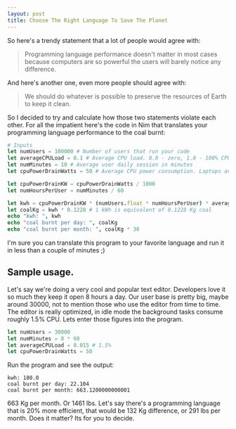 ```yaml
---
layout: post
title: Choose The Right Language To Save The Planet
---
```


So here's a trendy statement that a lot of people would agree with:

> Programming language performance doesn't matter in most cases because computers
are so powerful the users will barely notice any difference.

And here's another one, even more people should agree with:

> We should do whatever is possible to preserve the resources of Earth to keep it
clean.

So I decided to try and calculate how those two statements violate each other.
For all the impatient here's the code in Nim that translates your programming
language performance to the coal burnt:

```nim
# Inputs
let numUsers = 100000 # Number of users that run your code
let averageCPULoad = 0.1 # Average CPU load. 0.0 - zero, 1.0 - 100% CPU load.
let numMinutes = 10 # Average user daily session in minutes
let cpuPowerDrainWatts = 50 # Average CPU power consumption. Laptops and desktops are roughly 30 - 100 Watts.

let cpuPowerDrainKW = cpuPowerDrainWatts / 1000
let numHoursPerUser = numMinutes / 60

let kwh = cpuPowerDrainKW * (numUsers.float * numHoursPerUser) * averageCPULoad
let coalKg = kwh * 0.1228 # 1 kWh is equivalent of 0.1228 Kg coal
echo "kwh: ", kwh
echo "coal burnt per day: ", coalKg
echo "coal burnt per month: ", coalKg * 30
```

I'm sure you can translate this program to your favorite language and run it in
less than a couple of minutes ;)

Sample usage.
-------------
Let's say we're doing a very cool and popular text editor. Developers love it
so much they keep it open 8 hours a day. Our user base is pretty big, maybe
around 30000, not to mention those who use the editor from time to time. The
editor is really optimized, in idle mode the background tasks consume roughly
1.5% CPU. Lets enter those figures into the program.

```nim
let numUsers = 30000
let numMinutes = 8 * 60
let averageCPULoad = 0.015 # 1.5%
let cpuPowerDrainWatts = 50
```
Run the program and see the output:
```
kwh: 180.0
coal burnt per day: 22.104
coal burnt per month: 663.1200000000001
```

663 Kg per month. Or 1461 lbs.
Let's say there's a programming language that is 20% more efficient, that would
be 132 Kg difference, or 291 lbs per month. Does it matter? Its for you to decide.
